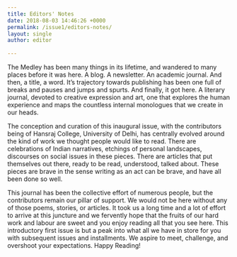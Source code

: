 ```yaml
---
title: Editors' Notes
date: 2018-08-03 14:46:26 +0000
permalink: /issue1/editors-notes/
layout: single
author: editor
 
---
```


The Medley has been many things in its lifetime, and wandered to many places before it was here. A blog. A newsletter. An academic journal. And then, a title, a word. It’s trajectory towards publishing has been one full of breaks and pauses and jumps and spurts. And finally, it got here. A literary journal, devoted to creative expression and art, one that explores the human experience and maps the countless internal monologues that we create in our heads.

The conception and curation of this inaugural issue, with the contributors being of Hansraj College, University of Delhi, has centrally evolved around the kind of work we thought people would like to read. There are celebrations of Indian narratives, etchings of personal landscapes, discourses on social issues in these pieces. There are articles that put themselves out there, ready to be read, understood, talked about. These pieces are brave in the sense writing as an act can be brave, and have all been done so well.

This journal has been the collective effort of numerous people, but the contributors remain our pillar of support. We would not be here without any of those poems, stories, or articles. It took us a long time and a lot of effort to arrive at this juncture and we fervently hope that the fruits of our hard work and labour are sweet and you enjoy reading all that you see here. This introductory first issue is but a peak into what all we have in store for you with subsequent issues and installments. We aspire to meet, challenge, and overshoot your expectations. Happy Reading!